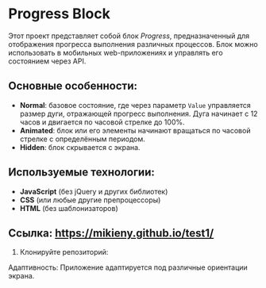 


# Progress Block

Этот проект представляет собой блок *Progress*, предназначенный для отображения прогресса выполнения различных процессов. Блок можно использовать в мобильных web-приложениях и управлять его состоянием через API.

## Основные особенности:
- **Normal**: базовое состояние, где через параметр `Value` управляется размер дуги, отражающей прогресс выполнения. Дуга начинает с 12 часов и двигается по часовой стрелке до 100%.
- **Animated**: блок или его элементы начинают вращаться по часовой стрелке с определённым периодом.
- **Hidden**: блок скрывается с экрана.

## Используемые технологии:
- **JavaScript** (без jQuery и других библиотек)
- **CSS** (или любые другие препроцессоры)
- **HTML** (без шаблонизаторов)

## Ссылка: https://mikieny.github.io/test1/
1. Клонируйте репозиторий:
   
Адаптивность:
Приложение адаптируется под различные ориентации экрана.
